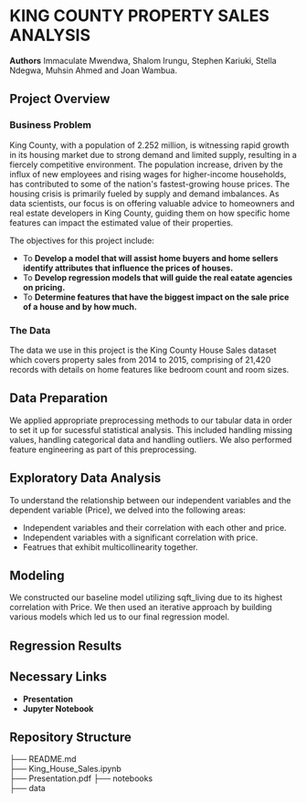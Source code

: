 # **KING COUNTY PROPERTY SALES ANALYSIS**

**Authors** Immaculate Mwendwa, Shalom Irungu, Stephen Kariuki, Stella Ndegwa, Muhsin Ahmed and Joan Wambua.

## Project Overview

### Business Problem

King County, with a population of 2.252 million, is witnessing rapid growth in its housing market due to strong demand and limited supply, resulting in a fiercely competitive environment. The population increase, driven by the influx of new employees and rising wages for higher-income households, has contributed to some of the nation's fastest-growing house prices. The housing crisis is primarily fueled by supply and demand imbalances. As data scientists, our focus is on offering valuable advice to homeowners and real estate developers in King County, guiding them on how specific home features can impact the estimated value of their properties.

The objectives for this project include:

* To **Develop a model that will assist home buyers and home sellers identify attributes that influence the prices of houses.**
* To **Develop regression models that will guide the real eatate agencies on pricing.**
* To **Determine features that have the biggest impact on the sale price of a house and by how much.**

### The Data

The data we use in this project is the King County House Sales dataset which covers property sales from 2014 to 2015, comprising of 21,420 records with details on home features like bedroom count and room sizes.

## Data Preparation

We applied appropriate preprocessing methods to our tabular data in order to set it up for sucessful statistical analysis. This included handling missing values, handling categorical data and handling outliers. We also performed feature engineering as part of this preprocessing.

## Exploratory Data Analysis

To understand the relationship between our independent variables and the dependent variable (Price), we delved into the following areas:
* Independent variables and their correlation with each other and price.
* Independent variables with a significant correlation with price.
* Featrues that exhibit multicollinearity together.

## Modeling

We constructed our baseline model utilizing sqft_living due to its highest correlation with Price. We then used an iterative approach by building various models which led us to our final regression model.

## Regression Results


## Necessary Links

* **Presentation** 
* **Jupyter Notebook** 

## Repository Structure

├── README.md                           
├── King_House_Sales.ipynb   
├── Presentation.pdf 
├── notebooks  
├── data                                